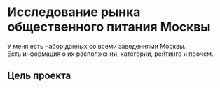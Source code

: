 # Исследование рынка общественного питания Москвы  
У меня есть набор данных со всеми заведениями Москвы.  
Есть информация о их располжении, категории, рейтинге и прочем.  

## Цель проекта  
